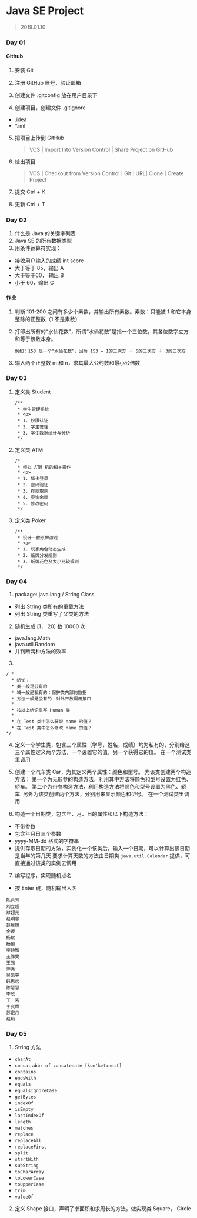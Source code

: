 # Java SE Project

> 2019.01.10

### Day 01 

#### Github

1. 安装 Git

2. 注册 GitHub 账号，验证邮箱

3. 创建文件 .gitconfig 放在用户目录下

4. 创建项目，创建文件 .gitignore
- .idea
- *.iml

5. 把项目上传到 GitHub

   > VCS | Import Into Version Control | Share Project on GitHub

5. 检出项目

   > VCS | Checkout from Version Control | Git | URL| Clone | Create Project

6. 提交 Ctrl + K

7. 更新 Ctrl + T


### Day 02

1. 什么是 Java 的关键字列表
2. Java SE 的所有数据类型
3. 用条件运算符实现：
- 接收用户输入的成绩 int score
- 大于等于 85，输出 A
- 大于等于60， 输出 B
- 小于 60，输出 C

#### 作业
1. 判断 101-200 之间有多少个素数，并输出所有素数。素数：只能被 1 和它本身整除的正整数（1 不是素数）
2. 打印出所有的“水仙花数”，所谓“水仙花数”是指一个三位数，其各位数字立方和等于该数本身。

    ```
    例如：153 是一个“水仙花数”，因为 153 = 1的三次方 ＋ 5的三次方 ＋ 3的三次方
    ```

3. 输入两个正整数 m 和 n，求其最大公约数和最小公倍数


### Day 03

1. 定义类 Student

    ```
    /**
     * 学生管理系统
     * <p>
     * 1. 权限认证
     * 2. 学生管理
     * 3. 学生数据统计与分析
     */
    ```

2. 定义类 ATM

    ```
    /*
     * 模拟 ATM 机的相关操作
     * <p>
     * 1. 插卡登录
     * 2. 密码验证
     * 3. 存款取款
     * 4. 查询余额
     * 5. 修改密码
     */
    ```

3. 定义类 Poker

    ```
    /**
     * 设计一款纸牌游戏
     * <p>
     * 1. 玩家角色动态生成
     * 2. 纸牌分发规则
     * 3. 纸牌花色及大小比较规则
     */
    ```   
    
    
### Day 04

1. package: java.lang / String Class
- 列出 String 类所有的重载方法
- 列出 String 类重写了父类的方法    

2. 随机生成 [1， 20] 数 10000 次
- java.lang.Math
- java.util.Random
- 并判断两种方法的效率

3. 

```
/ * 
  * 结论：
  * 类一般是公有的
  * 域一般是私有的：保护类内部的数据
  * 方法一般是公有的：对外开放调用接口
  * 
  * 按以上结论重写 Human 类
  * 
  * 在 Test 类中怎么获取 name 的值？
  * 在 Test 类中怎么修改 name 的值？
*/    
```

4. 定义一个学生类，包含三个属性（学号，姓名，成绩）均为私有的，分别给这三个属性定义两个方法，一个设置它的值，另一个获得它的值。
   在一个测试类里调用

5. 创建一个汽车类 Car，为其定义两个属性：颜色和型号。
   为该类创建两个构造方法： 第一个为无形参的构造方法，利用其中方法将颜色和型号设置为红色、轿车。
   第二个为带参构造方法，利用构造方法将颜色和型号设置为黑色、轿车.
   另外为该类创建两个方法，分别用来显示颜色和型号。
   在一个测试类里调用

6. 构造一个日期类，包含年、月、日的属性和以下构造方法：   
- 不带参数
- 包含年月日三个参数
- yyyy-MM-dd 格式的字符串
- 提供存取日期的方法，实例化一个该类后，输入一个日期，可以计算出该日期是当年的第几天
  要求计算天数的方法由日期类 `java.util.Calendar` 提供，可直接通过该类的实例去调用
  
7. 编写程序，实现随机点名
- 按 Enter 键，随机输出人名  

```
陈月芳
刘立超
邓超元
赵明睿
赵晨锦
金谡
杨斌
杨恒
李静雅
王雅雯
王强
师尧
吴凯平
韩思远
陈慧慧
李欣
王一茗
李奕霖
苏宏月
赵灿
```

### Day 05

1. String 方法
- `charAt`
- `concat` `abbr of concatenate [kɒn'kætɪneɪt]`
- `contains`
- `endsWith`
- `equals`
- `equalsIgnoreCase`
- `getBytes`
- `indexOf`
- `isEmpty`
- `lastIndexOf`
- `length`
- `matches`
- `replace`
- `replaceAll`
- `replaceFirst`
- `split`
- `startWith`
- `subString`
- `toCharArray`
- `toLowerCase`
- `toUpperCase`
- `trim`
- `valueOf`

2. 定义 Shape 接口，声明了求面积和求周长的方法。做实现类 Square， Circle
   
  
